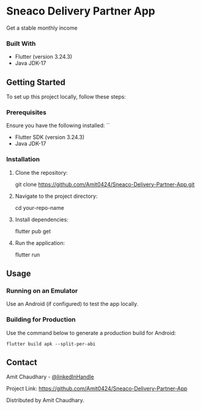 # Sneaco Delivery Partner App
Get a stable monthly income

### Built With
- Flutter (version 3.24.3)
- Java JDK-17

## Getting Started
To set up this project locally, follow these steps:

### Prerequisites
Ensure you have the following installed:
``
- Flutter SDK (version 3.24.3)
- Java JDK-17

### Installation
1. Clone the repository:
    
    git clone https://github.com/Amit0424/Sneaco-Delivery-Partner-App.git
    
2. Navigate to the project directory:
    
    cd your-repo-name
    

3. Install dependencies:
    
    flutter pub get
    
4. Run the application:
    
    flutter run
    

## Usage
### Running on an Emulator

Use an Android (if configured) to test the app locally.

### Building for Production

Use the command below to generate a production build for Android:

    flutter build apk --split-per-abi

## Contact
Amit Chaudhary - [@linkedInHandle](https://www.linkedin.com/in/amit0424/)

Project Link: https://github.com/Amit0424/Sneaco-Delivery-Partner-App

Distributed by Amit Chaudhary.
